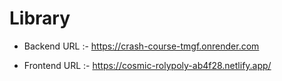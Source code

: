 # Library

- Backend URL :- https://crash-course-tmgf.onrender.com

- Frontend URL :- https://cosmic-rolypoly-ab4f28.netlify.app/
